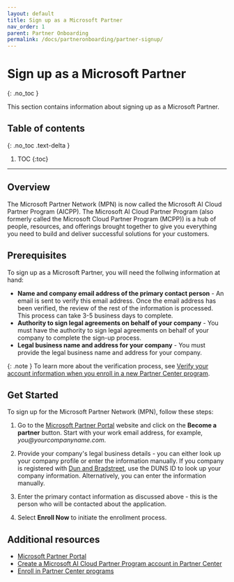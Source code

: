 ```yaml
---
layout: default
title: Sign up as a Microsoft Partner
nav_order: 1
parent: Partner Onboarding
permalink: /docs/partneronboarding/partner-signup/
---
```


# Sign up as a Microsoft Partner
{: .no_toc }

This section contains information about signing up as a Microsoft Partner.

## Table of contents
{: .no_toc .text-delta }

1. TOC
{:toc}

---

## Overview

The Microsoft Partner Network (MPN) is now called the Microsoft AI Cloud Partner Program (AICPP). The Microsoft AI Cloud Partner Program (also formerly called the Microsoft Cloud Partner Program (MCPP)) is a hub of people, resources, and offerings brought together to give you everything you need to build and deliver successful solutions for your customers.

## Prerequisites

To sign up as a Microsoft Partner, you will need the follwing information at hand:

- **Name and company email address of the primary contact person** - An email is sent to verify this email address. Once the email address has been verified, the review of the rest of the information is processed. This process can take 3-5 business days to complete.
- **Authority to sign legal agreements on behalf of your company** - You must have the authority to sign legal agreements on behalf of your company to complete the sign-up process.
- **Legal business name and address for your company** - You must provide the legal business name and address for your company.

{: .note }
To learn more about the verification process, see [Verify your account information when you enroll in a new Partner Center program](https://learn.microsoft.com/en-us/partner-center/verification-responses).

## Get Started

To sign up for the Microsoft Partner Network (MPN), follow these steps:

1. Go to the [Microsoft Partner Portal](https://partner.microsoft.com/) website and click on the **Become a partner** button. Start with your work email address, for example, _you@yourcompanyname.com_.

2. Provide your company's legal business details - you can either look up your company profile or enter the information manually. If you company is registered with [Dun and Bradstreet](https://partner.microsoft.com/marketing/usisvshowcase/dunandbrad), use the DUNS ID to look up your company information. Alternatively, you can enter the information manually.

3. Enter the primary contact information as discussed above - this is the person who will be contacted about the application.

4. Select **Enroll Now** to initiate the enrollment process.

## Additional resources

- [Microsoft Partner Portal](https://partner.microsoft.com/)
- [Create a Microsoft AI Cloud Partner Program account in Partner Center](https://learn.microsoft.com/en-us/partner-center/mpn-create-a-partner-center-account)
- [Enroll in Partner Center programs](https://learn.microsoft.com/en-us/partner-center/partner-center-enroll-overview)